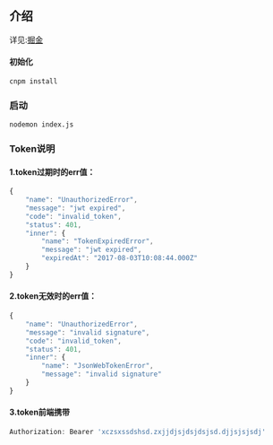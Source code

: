 

# 
## 介绍
详见:[掘金](https://juejin.im/post/5dfc7b02e51d4557eb30d648)

#### 初始化

```
cnpm install
```

###  启动
```
nodemon index.js
```
###  Token说明
#### 1.token过期时的err值：
```javascript
{
    "name": "UnauthorizedError",
    "message": "jwt expired",
    "code": "invalid_token",
    "status": 401,
    "inner": {
        "name": "TokenExpiredError",
        "message": "jwt expired",
        "expiredAt": "2017-08-03T10:08:44.000Z"
    }
}
```
#### 2.token无效时的err值：
```javascript
{
    "name": "UnauthorizedError",
    "message": "invalid signature",
    "code": "invalid_token",
    "status": 401,
    "inner": {
        "name": "JsonWebTokenError",
        "message": "invalid signature"
    }
}
```
####  3.token前端携带
```javascript
Authorization: Bearer 'xczsxssdshsd.zxjjdjsjdsjdsjsd.djjsjsjsdj'
```